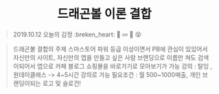 <h1 align="center">드래곤볼 이론 결합</h1>

> 2019.10.12 오늘의 감정
> :breken_heart: :dizzy: :zzz: :blue_heart: :dizzy_face:

> 드래곤볼 결합의 주제
> 스마스토어 파워 등급 이상이면서
> PB에 관심이 있있어서
> 자신만의 사이트, 자신만의 앱을 만들고 싶은 사람
> 브랜딩으로 이름만 쳐도 검색이되어서
> 앱으로 카페 블로그 쇼핑몰을 바로가기로 모아보기가 가능
> 강의 : 탈잉 , 원데이클래스 -> 4~5시간 강의로 가능
> 필요조건 : 월 500~1000매출, 개인 브랜딩이되는 로고 및 
> 슬로건!